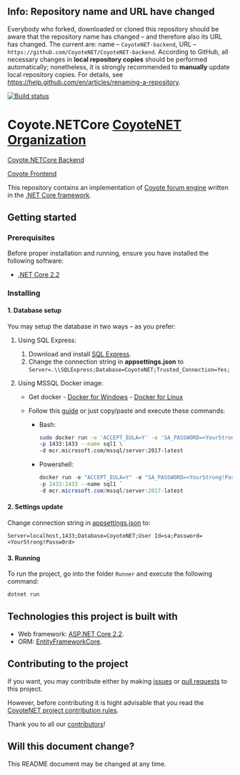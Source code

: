 ## Info: Repository name and URL have changed

Everybody who forked, downloaded or cloned this repository should be aware that the repository name has changed – and therefore also its URL has changed. The current are: name – `CoyoteNET-backend`, URL – `https://github.com/CoyoteNET/CoyoteNET-backend`. According to GitHub, all necessary changes in **local repository copies** should be performed automatically; nonetheless, it is strongly recommended to **manually** update local repository copies. For details, see https://help.github.com/en/articles/renaming-a-repository.

[![Build status](https://ci.appveyor.com/api/projects/status/arojw899fesp1qt1?svg=true)](https://ci.appveyor.com/project/dotNETSanta/coyote-netcore)

# Coyote.NETCore [CoyoteNET Organization](https://github.com/CoyoteNET)

[Coyote.NETCore Backend](https://github.com/dotNETSanta/Coyote.NETCore)

[Coyote Frontend](https://github.com/dotNETSanta/CoyoteFrontend)

This repository contains an implementation of [Coyote forum engine](https://github.com/adam-boduch/coyote) written in the [.NET Core framework](https://en.wikipedia.org/wiki/.NET_Core).

## Getting started

### Prerequisites

Before proper installation and running, ensure you have installed the following software:
* [.NET Core 2.2](https://dotnet.microsoft.com/download/dotnet-core/2.2)

### Installing

#### 1. Database setup

You may setup the database in two ways – as you prefer:

1. Using SQL Express:
	
	1. Download and install [SQL Express](https://www.microsoft.com/pl-pl/sql-server/sql-server-editions-express).
	2. Change the connection string in **appsettings.json** to `Server=.\\SQLExpress;Database=CoyoteNET;Trusted_Connection=Yes;`

2. Using MSSQL Docker image:

	* Get docker
        	- [Docker for Windows](https://docs.docker.com/docker-for-windows/install/)
        	- [Docker for Linux](https://docs.docker.com/install/linux/docker-ce/centos/)
	* Follow this [guide](https://docs.microsoft.com/en-us/sql/linux/quickstart-install-connect-docker?view=sql-server-2017) or just copy/paste and execute these commands:
	
		- Bash:

			```bash
			sudo docker run -e 'ACCEPT_EULA=Y' -e 'SA_PASSWORD=<YourStrong!Passw0rd>' \
			-p 1433:1433 --name sql1 \
			-d mcr.microsoft.com/mssql/server:2017-latest
			```

		- Powershell:

			```powershell
			docker run -e "ACCEPT_EULA=Y" -e "SA_PASSWORD=<YourStrong!Passw0rd>" `
			-p 1433:1433 --name sql1 `
			-d mcr.microsoft.com/mssql/server:2017-latest
			```

#### 2. Settings update

Change connection string in [appsettings.json](https://github.com/dotNETSanta/Coyote.NETCore/blob/master/Runner/appsettings.json) to:

```string
Server=localhost,1433;Database=CoyoteNET;User Id=sa;Password=<YourStrong!Passw0rd>
```

#### 3. Running

To run the project, go into the folder `Runner` and execute the following command:

```bash
dotnet run
```

## Technologies this project is built with

* Web framework: [ASP.NET Core 2.2](https://docs.microsoft.com/pl-pl/aspnet/core/?view=aspnetcore-2.2).
* ORM: [EntityFrameworkCore](https://github.com/aspnet/EntityFrameworkCore).

## Contributing to the project

If you want, you may contribute either by making [issues](https://github.com/dotNETSanta/Coyote.NETCore/issues) or [pull requests](https://github.com/CoyoteNET/CoyoteNET-frontend/pulls) to this project.

However, before contributing it is hight advisable that you read the [CoyoteNET project contribution rules](https://github.com/CoyoteNET/CoyoteNET-backend/wiki/CoyoteNET-project-contribution-rules).

Thank you to all our [contributors](https://github.com/dotNETSanta/Coyote.NETCore/graphs/contributors)!

## Will this document change?

This README document may be changed at any time.
